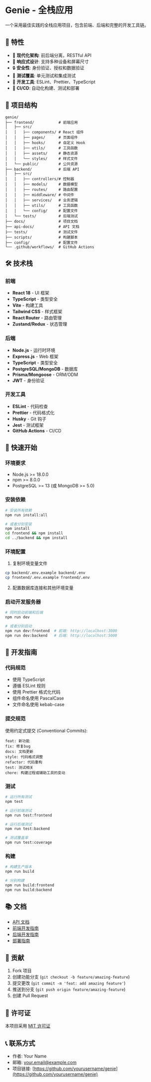 # Genie - 全栈应用

一个采用最佳实践的全栈应用项目，包含前端、后端和完整的开发工具链。

## 🚀 特性

- 🎯 **现代化架构**: 前后端分离，RESTful API
- 📱 **响应式设计**: 支持多种设备和屏幕尺寸
- 🔒 **安全性**: 身份验证、授权和数据验证
- 🧪 **测试覆盖**: 单元测试和集成测试
- 🔧 **开发工具**: ESLint、Prettier、TypeScript
- 🚀 **CI/CD**: 自动化构建、测试和部署

## 📁 项目结构

```
genie/
├── frontend/           # 前端应用
│   ├── src/
│   │   ├── components/ # React 组件
│   │   ├── pages/      # 页面组件
│   │   ├── hooks/      # 自定义 Hook
│   │   ├── utils/      # 工具函数
│   │   ├── assets/     # 静态资源
│   │   └── styles/     # 样式文件
│   └── public/         # 公共资源
├── backend/            # 后端 API
│   ├── src/
│   │   ├── controllers/# 控制器
│   │   ├── models/     # 数据模型
│   │   ├── routes/     # 路由配置
│   │   ├── middleware/ # 中间件
│   │   ├── services/   # 业务逻辑
│   │   ├── utils/      # 工具函数
│   │   └── config/     # 配置文件
│   └── tests/          # 后端测试
├── docs/               # 项目文档
├── api-docs/           # API 文档
├── tests/              # 测试文件
├── scripts/            # 构建脚本
├── config/             # 配置文件
└── .github/workflows/  # GitHub Actions
```

## 🛠️ 技术栈

### 前端
- **React 18** - UI 框架
- **TypeScript** - 类型安全
- **Vite** - 构建工具
- **Tailwind CSS** - 样式框架
- **React Router** - 路由管理
- **Zustand/Redux** - 状态管理

### 后端
- **Node.js** - 运行时环境
- **Express.js** - Web 框架
- **TypeScript** - 类型安全
- **PostgreSQL/MongoDB** - 数据库
- **Prisma/Mongoose** - ORM/ODM
- **JWT** - 身份验证

### 开发工具
- **ESLint** - 代码检查
- **Prettier** - 代码格式化
- **Husky** - Git 钩子
- **Jest** - 测试框架
- **GitHub Actions** - CI/CD

## 🚀 快速开始

### 环境要求
- Node.js >= 18.0.0
- npm >= 8.0.0
- PostgreSQL >= 13 (或 MongoDB >= 5.0)

### 安装依赖
```bash
# 安装所有依赖
npm run install:all

# 或者分别安装
npm install
cd frontend && npm install
cd ../backend && npm install
```

### 环境配置
1. 复制环境变量文件
```bash
cp backend/.env.example backend/.env
cp frontend/.env.example frontend/.env
```

2. 配置数据库连接和其他环境变量

### 启动开发服务器
```bash
# 同时启动前端和后端
npm run dev

# 或者分别启动
npm run dev:frontend  # 前端: http://localhost:3000
npm run dev:backend   # 后端: http://localhost:5000
```

## 📝 开发指南

### 代码规范
- 使用 TypeScript
- 遵循 ESLint 规则
- 使用 Prettier 格式化代码
- 组件命名使用 PascalCase
- 文件命名使用 kebab-case

### 提交规范
使用约定式提交 (Conventional Commits):
```
feat: 新功能
fix: 修复bug
docs: 文档更新
style: 代码格式调整
refactor: 代码重构
test: 测试相关
chore: 构建过程或辅助工具的变动
```

### 测试
```bash
# 运行所有测试
npm test

# 运行前端测试
npm run test:frontend

# 运行后端测试
npm run test:backend

# 测试覆盖率
npm run test:coverage
```

### 构建
```bash
# 构建生产版本
npm run build

# 分别构建
npm run build:frontend
npm run build:backend
```

## 📚 文档

- [API 文档](./api-docs/README.md)
- [前端开发指南](./docs/frontend.md)
- [后端开发指南](./docs/backend.md)
- [部署指南](./docs/deployment.md)

## 🤝 贡献

1. Fork 项目
2. 创建功能分支 (`git checkout -b feature/amazing-feature`)
3. 提交更改 (`git commit -m 'feat: add amazing feature'`)
4. 推送到分支 (`git push origin feature/amazing-feature`)
5. 创建 Pull Request

## 📄 许可证

本项目采用 [MIT 许可证](LICENSE)

## 📞 联系方式

- 作者: Your Name
- 邮箱: your.email@example.com
- 项目链接: [https://github.com/yourusername/genie](https://github.com/yourusername/genie)
